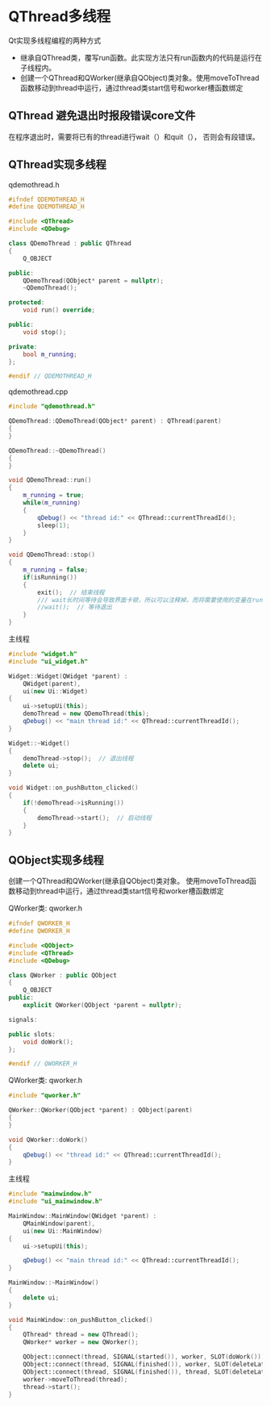 # QThread多线程
Qt实现多线程编程的两种方式
- 继承自QThread类，覆写run函数。此实现方法只有run函数内的代码是运行在子线程内。
- 创建一个QThread和QWorker(继承自QObject)类对象。使用moveToThread函数移动到thread中运行，通过thread类start信号和worker槽函数绑定

## QThread 避免退出时报段错误core文件
在程序退出时，需要将已有的thread进行wait（）和quit（）， 否则会有段错误。

## QThread实现多线程
qdemothread.h
```c++
#ifndef QDEMOTHREAD_H
#define QDEMOTHREAD_H

#include <QThread>
#include <QDebug>

class QDemoThread : public QThread
{
    Q_OBJECT

public:
    QDemoThread(QObject* parent = nullptr);
    ~QDemoThread();

protected:
    void run() override;

public:
    void stop();

private:
    bool m_running;
};

#endif // QDEMOTHREAD_H

```
qdemothread.cpp
```c++
#include "qdemothread.h"

QDemoThread::QDemoThread(QObject* parent) : QThread(parent)
{
}

QDemoThread::~QDemoThread()
{
}

void QDemoThread::run()
{
    m_running = true;
    while(m_running)
    {
        qDebug() << "thread id:" << QThread::currentThreadId();
        sleep(1);
    }
}

void QDemoThread::stop()
{
    m_running = false;
    if(isRunning())
    {
        exit();  // 结束线程
		/// wait长时间等待会导致界面卡顿，所以可以注释掉，而将需要使用的变量在run中局部new产生。
        //wait();  // 等待退出
    }
}
```
主线程
```c++
#include "widget.h"
#include "ui_widget.h"

Widget::Widget(QWidget *parent) :
    QWidget(parent),
    ui(new Ui::Widget)
{
    ui->setupUi(this);
    demoThread = new QDemoThread(this);
    qDebug() << "main thread id:" << QThread::currentThreadId();
}

Widget::~Widget()
{
    demoThread->stop();  // 退出线程
    delete ui;
}

void Widget::on_pushButton_clicked()
{
    if(!demoThread->isRunning())
    {
        demoThread->start();  // 启动线程
    }
}
```

## 

## QObject实现多线程
创建一个QThread和QWorker(继承自QObject)类对象。
使用moveToThread函数移动到thread中运行，通过thread类start信号和worker槽函数绑定

QWorker类: qworker.h
```c++
#ifndef QWORKER_H
#define QWORKER_H

#include <QObject>
#include <QThread>
#include <QDebug>

class QWorker : public QObject
{
    Q_OBJECT
public:
    explicit QWorker(QObject *parent = nullptr);

signals:

public slots:
    void doWork();
};

#endif // QWORKER_H

```

QWorker类: qworker.h
```c++
#include "qworker.h"

QWorker::QWorker(QObject *parent) : QObject(parent)
{
}

void QWorker::doWork()
{
    qDebug() << "thread id:" << QThread::currentThreadId();
}
```

主线程
```c++
#include "mainwindow.h"
#include "ui_mainwindow.h"

MainWindow::MainWindow(QWidget *parent) :
    QMainWindow(parent),
    ui(new Ui::MainWindow)
{
    ui->setupUi(this);

    qDebug() << "main thread id:" << QThread::currentThreadId();
}

MainWindow::~MainWindow()
{
    delete ui;
}

void MainWindow::on_pushButton_clicked()
{
    QThread* thread = new QThread();
    QWorker* worker = new QWorker();

    QObject::connect(thread, SIGNAL(started()), worker, SLOT(doWork()));
    QObject::connect(thread, SIGNAL(finished()), worker, SLOT(deleteLater()));
    QObject::connect(thread, SIGNAL(finished()), thread, SLOT(deleteLater()));
    worker->moveToThread(thread);
    thread->start();
}
```
